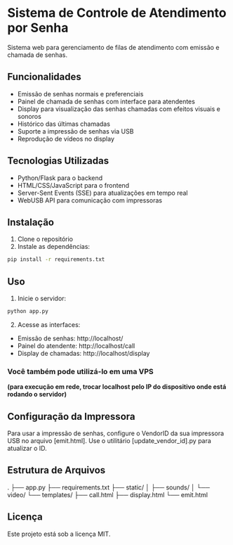 # Sistema de Controle de Atendimento por Senha

Sistema web para gerenciamento de filas de atendimento com emissão e chamada de senhas.

## Funcionalidades

- Emissão de senhas normais e preferenciais
- Painel de chamada de senhas com interface para atendentes 
- Display para visualização das senhas chamadas com efeitos visuais e sonoros
- Histórico das últimas chamadas
- Suporte a impressão de senhas via USB
- Reprodução de vídeos no display

## Tecnologias Utilizadas

- Python/Flask para o backend
- HTML/CSS/JavaScript para o frontend
- Server-Sent Events (SSE) para atualizações em tempo real
- WebUSB API para comunicação com impressoras

## Instalação

1. Clone o repositório
2. Instale as dependências:
```bash
pip install -r requirements.txt
```

## Uso

1. Inicie o servidor:
```bash
python app.py
```
2. Acesse as interfaces:
- Emissão de senhas: http://localhost/
- Painel do atendente: http://localhost/call
- Display de chamadas: http://localhost/display

### **Você também pode utilizá-lo em uma VPS**
**(para execução em rede, trocar localhost pelo IP do dispositivo onde está rodando o servidor)**

## Configuração da Impressora

Para usar a impressão de senhas, configure o VendorID da sua impressora USB no arquivo [emit.html]. Use o utilitário [update_vendor_id].py para atualizar o ID.

## Estrutura de Arquivos
.
├── app.py
├── requirements.txt
├── static/
│   ├── sounds/
│   └── video/
└── templates/
    ├── call.html
    ├── display.html
    └── emit.html

## Licença

Este projeto está sob a licença MIT.
